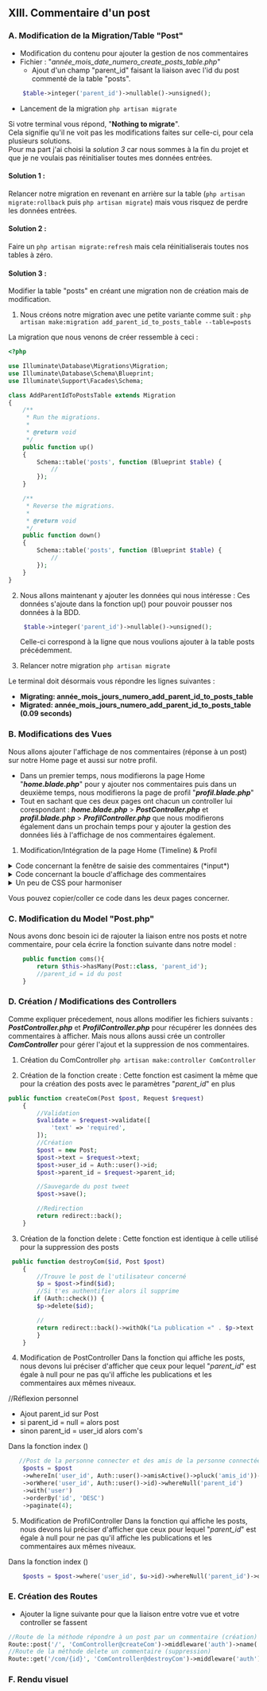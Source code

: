 ## XIII. Commentaire d'un post

### A. Modification de la Migration/Table "Post"

-   Modification du contenu pour ajouter la gestion de nos commentaires
-   Fichier :  "*année_mois_date_numero_create_posts_table.php*"
    -   Ajout d'un champ "parent_id" faisant la liaison avec l'id du post commenté de la table "posts".

```php
    $table->integer('parent_id')->nullable()->unsigned();
```

-   Lancement de la migration
`php artisan migrate`

Si votre terminal vous répond, "**Nothing to migrate**".<br>
Cela signifie qu'il ne voit pas les modifications faites sur celle-ci, pour cela plusieurs solutions.<br>
Pour ma part j'ai choisi la *solution 3* car nous sommes à la fin du projet et que je ne voulais pas réinitialiser toutes mes données entrées.

#### Solution 1 : 
Relancer notre migration en revenant en arrière sur la table (`php artisan migrate:rollback` puis `php artisan migrate`) mais vous risquez de perdre les données entrées.

#### Solution 2 : 
Faire un `php artisan migrate:refresh` mais cela réinitialiserais toutes nos tables à zéro.

#### Solution 3 : 
Modifier la table "posts" en créant une migration non de création mais de modification.
1. Nous créons notre migration avec une petite variante comme suit :
   `php artisan make:migration add_parent_id_to_posts_table --table=posts`

La migration que nous venons de créer ressemble à ceci :

```php
<?php

use Illuminate\Database\Migrations\Migration;
use Illuminate\Database\Schema\Blueprint;
use Illuminate\Support\Facades\Schema;

class AddParentIdToPostsTable extends Migration
{
    /**
     * Run the migrations.
     *
     * @return void
     */
    public function up()
    {
        Schema::table('posts', function (Blueprint $table) {
            //
        });
    }

    /**
     * Reverse the migrations.
     *
     * @return void
     */
    public function down()
    {
        Schema::table('posts', function (Blueprint $table) {
            //
        });
    }
}
```

2. Nous allons maintenant y ajouter les données qui nous intéresse :
   Ces données s'ajoute dans la fonction up() pour pouvoir pousser nos données à la BDD.
   ```php
    $table->integer('parent_id')->nullable()->unsigned();
    ```
    Celle-ci correspond à la ligne que nous voulions ajouter à la table posts précédemment.

3. Relancer notre migration
`php artisan migrate`

Le terminal doit désormais vous répondre les lignes suivantes :
- **Migrating: année_mois_jours_numero_add_parent_id_to_posts_table**
- **Migrated:  année_mois_jours_numero_add_parent_id_to_posts_table (0.09 seconds)**

### B. Modifications des Vues

Nous allons ajouter l'affichage de nos commentaires (réponse à un post) sur notre Home page et aussi sur notre profil.
- Dans un premier temps, nous modifierons la page Home "***home.blade.php***" pour y ajouter nos commentaires puis dans un deuxième temps, nous modifierons la page de profil "***profil.blade.php***"
- Tout en sachant que ces deux pages ont chacun un controller lui corespondant : ***home.blade.php*** > ***PostController.php*** et ***profil.blade.php*** > ***ProfilController.php*** que nous modifierons également dans un prochain temps pour y ajouter la gestion des données liés à l'affichage de nos commentaires également.

1. Modification/Intégration de la page Home (Timeline) & Profil
 
<details>
<summary>Code concernant la fenêtre de saisie des commentaires (*input*)</summary>

```php
 <!--Partie créations des commentaires-->
 <div class="form-group m-2 comment">
 <!--If de gestions des erreurs-->
    @if ($errors->any())
    <div class="alert alert-danger">
        <ul>
            @foreach ($errors->all() as $error)
            <li>{{ $error }}</li>
            @endforeach
        </ul>
    </div>
    @endif
     <!--Formulaire d'envoi du commentaire-->
    <form method="post" action="{{route('createCom.com')}}">
     <!--Input invisible qui récupère l'id du post commenter (post_parent) -->
        <input type="hidden" name="parent_id" value="{{ $post->id }}">
        <div class="d-flex m-auto">
            <div class="mr-2"><img style="border-radius:50%; border:1px solid #DADDE1;"
                    src="{{Auth::user()->avatar}}" alt="" width="32"></div>
            <input name="text" class="form-control @error('text') is-invalid @enderror mb-2"
                id="commenter" type="text" style="border-radius:50px; background:#f2f3f5;"
                placeholder="Votre commentaire...">{{ old('text') }}</input>
            <button href="#" class="btn btn-primary btn-coms" role="button"
                aria-pressed="true" style="height:37px;" type="submit">
                <svg class="svgIcon" height="16px" width="16px" version="1.1"
                    viewBox="0 0 16 16" x="0px" xmlns="http://www.w3.org/2000/svg"
                    xmlns:xlink="http://www.w3.org/1999/xlink" xml:space="preserve" y="0px">
                    <path
                        d="M11,8.3L2.6,8.8C2.4,8.8,2.3,8.9,2.3,9l-1.2,4.1c-0.2,0.5,0,1.1,0.4,1.5C1.7,14.9,2,15,2.4,15c0.2,0,0.4,0,0.6-0.1l11.2-5.6 C14.8,9,15.1,8.4,15,7.8c-0.1-0.4-0.4-0.8-0.8-1L3,1.1C2.5,0.9,1.9,1,1.5,1.3C1,1.7,0.9,2.3,1.1,2.9L2.3,7c0,0.1,0.2,0.2,0.3,0.2 L11,7.7c0,0,0.3,0,0.3,0.3S11,8.3,11,8.3z"
                        fill="#BEC3C9"></path>
                </svg>
            </button>
            {{csrf_field()}}
        </div>
    </form>
</div>
```
</details>

<details>
<summary>Code concernant la boucle d'affichage des commentaires</summary>

```php
     <!--Partie boucle d'affichage des commentaires-->
    @if(!$post->coms->isEmpty())
    @foreach ($post->coms as $com)
    @csrf
    <div class="d-flex m-auto">
        <div class="mr-2"><img style="border-radius:50%; border:1px solid #DADDE1;"
                src="{{$com->user->getAvatar()}}" alt="" width="32"></div>
        <p class="m-0 mb-1 px-2 py-1"
            style="font-size:13px; border-radius:50px; background:#f2f3f5;">
            <a href="{{ route('profil', $com->user->id) }}"
                class="text-decoration-none text-blue mr-1">{{$com->user->firstname}}
                {{$com->user->name}}</a> {{$com->text }}
        </p>
        @if($com->postLike->count() != 0)
        <div class="d-flex m-0 bg-white border bg-white"
            style="border-radius:50px; height:20px; ">
            <img src="/img/likes.png" alt="Icone nombre de j'aime" width="16" height="16"
                class="my-auto">
            <p class="mx-1 m-0 my-auto text-muted" style="font-size:13px;">
                {{$com->postLike->count()}}</p>
        </div>
        @endif
        <form action="{{route('destroyCom.com', $com->id)}}" method="DELETE" class="pl-2">
            @if ($com->user->id === Auth::user()->id)
            <button type="submit" class="btn  p-0 px-1" onclick="if(confirm('Voulez-vous vraiment supprimer ce post ?')){
                        return true;}else{ return false;}"><img src="./img/delete.png"
                    alt="Poubelle" width="14"></button>
            @endif
        </form>
    </div>
    <div class="d-flex my-auto pb-2">
        @if(!Auth::user()->isLike($com))
        <a href="{{route('post.like', $com->id)}}" class="text-decoration-none text-secondary">
            <p class="m-0 pl-5" style="font-size:14px;">J'aime</p>
        </a>
        @else
        <a href="{{route('post.unlike', $com->id)}}" class="text-decoration-none text-indigo">
            <p class="m-0 pl-5" style="font-size:14px;">J'aime</p>
        </a>
        @endif

        <p class="text-muted mx-2 my-auto text-secondary font-italic" style="font-size:14px;">
            - {{$com->created_at->locale('fr_FR')->diffForHumans()}}</p>
    </div>
    @endforeach
    @endif
```
</details>

<details>
<summary>Un peu de CSS pour harmoniser</summary>

```css
@section('style')
<style>
    .btn-coms {
        position: absolute;
        right: 20px;
        background: none;
        transition: all 0.5s ease;
        border: none;
        padding: 0.45rem 0.75rem;
    }

    .btn-coms:hover {
        position: absolute;
        right: 20px;
        background: none;
        transition: all 0.5s ease;
        border: none;
        padding: 0.45rem 0.75rem;
    }

    .btn-coms>.svgIcon>path {
        transition: all 0.5s ease;
    }

    .btn-coms:hover>.svgIcon>path {
        fill: #3490dc;
        transition: all 0.5s ease;
    }

    .active-comment.active>div>p {
        color: #3490dc;
        transition: all 0.5s ease;
    }

    .active-comment.active>div>img {
        content: url('/img/coms0.png');
        transition: all 0.5s ease;
    }

    .comment {
        /* display: none;*/
        transition: all 1s ease-in-out;
    }

    .comment.active {
        display: block;
        transition: all 1s ease-in-out;
    }

</style>
@endsection
```
</details>

Vous pouvez copier/coller ce code dans les deux pages concerner.

### C. Modification du Model "Post.php"
Nous avons donc besoin ici de rajouter la liaison entre nos posts et notre commentaire, pour cela écrire la fonction suivante dans notre model :
```php
    public function coms(){
        return $this->hasMany(Post::class, 'parent_id');
        //parent_id = id du post
    }
```

### D. Création / Modifications des Controllers

Comme expliquer précedement, nous allons modifier les fichiers suivants :  ***PostController.php*** et  ***ProfilController.php*** pour récupérer les données des commentaires à afficher. Mais nous allons aussi crée un controller ***ComController*** pour gérer l'ajout et la suppression de nos commentaires.

1. Création du ComController
   `php artisan make:controller ComController`

2. Création de la fonction create :
   Cette fonction est casiment la même que pour la création des posts avec le paramètres "*parent_id*" en plus
```php
public function createCom(Post $post, Request $request)
    {
        //Validation
        $validate = $request->validate([
            'text' => 'required',
        ]);
        //Création
        $post = new Post;
        $post->text = $request->text;
        $post->user_id = Auth::user()->id;
        $post->parent_id = $request->parent_id;

        //Sauvegarde du post tweet
        $post->save();

        //Redirection
        return redirect::back();
    }
```

3. Création de la fonction delete :
   Cette fonction est identique à celle utilisé pour la suppression des posts
```php
 public function destroyCom($id, Post $post)
    {
        //Trouve le post de l'utilisateur concerné
        $p = $post->find($id);
        //Si t'es authentifier alors il supprime
       if (Auth::check()) {
        $p->delete($id);

        //
        return redirect::back()->withOk("La publication «" . $p->text . "» a été supprimé.");
        }
    }
```

4. Modification de PostController
Dans la fonction qui affiche les posts, nous devons lui préciser d'afficher que ceux pour lequel "*parent_id*" est égale à null pour ne pas qu'il affiche les publications et les commentaires aux mêmes niveaux.

 //Réflexion personnel<br>
- Ajout parent_id sur Post
- si parent_id = null = alors post 
- sinon parent_id = user_id alors com's

Dans la fonction index ()
```php
   //Post de la personne connecter et des amis de la personne connectée avec parent_id = null
    $posts = $post
    ->whereIn('user_id', Auth::user()->amisActive()->pluck('amis_id'))->whereNull('parent_id')
    ->orWhere('user_id', Auth::user()->id)->whereNull('parent_id')
    ->with('user')
    ->orderBy('id', 'DESC')
    ->paginate(4);
```


5. Modification de ProfilController
Dans la fonction qui affiche les posts, nous devons lui préciser d'afficher que ceux pour lequel "*parent_id*" est égale à null pour ne pas qu'il affiche les publications et les commentaires aux mêmes niveaux.

Dans la fonction index ()
```php
    $posts = $post->where('user_id', $u->id)->whereNull('parent_id')->orderBy('id', 'DESC')->get();
```


### E. Création des Routes
-   Ajouter la ligne suivante pour que la liaison entre votre vue et votre controller se fassent

```php
//Route de la méthode répondre à un post par un commentaire (création)
Route::post('/', 'ComController@createCom')->middleware('auth')->name('createCom.com');
//Route de la méthode delete un commentaire (suppression)
Route::get('/com/{id}', 'ComController@destroyCom')->middleware('auth')->name('destroyCom.com');
```

### F. Rendu visuel

